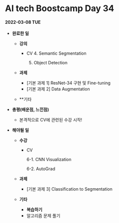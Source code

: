 # AI tech Boostcamp Day 34

#### 2022-03-08 TUE

- **완료한 일**
  - **강의**
    - CV
      4. Semantic Segmentation
      
      5. Object Detection
    
  - **과제**
    
    - [기본 과제 1] ResNet-34 구현 및 Fine-tuning
    - [기본 과제 2] Data Augmentation
    
  - **기타
  
- **총평(배운점, 느낀점)**
  - 본격적으로 CV에 관련된 수강 시작!
  
- **해야될 일**
  - **수강**
    - CV
      
      6-1. CNN Visualization
      
      6-2. AutoGrad
    
  - **과제**
    
    - [기본 과제 3] Classification to Segmentation
    
  - **기타**
    - **복습하기**
    - 알고리즘 문제 풀기
